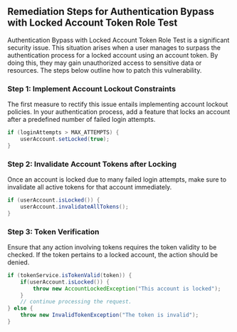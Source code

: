 

## Remediation Steps for Authentication Bypass with Locked Account Token Role Test

Authentication Bypass with Locked Account Token Role Test is a significant security issue. This situation arises when a user manages to surpass the authentication process for a locked account using an account token. By doing this, they may gain unauthorized access to sensitive data or resources. The steps below outline how to patch this vulnerability.

### Step 1: Implement Account Lockout Constraints

The first measure to rectify this issue entails implementing account lockout policies. In your authentication process, add a feature that locks an account after a predefined number of failed login attempts.

```java
if (loginAttempts > MAX_ATTEMPTS) {
    userAccount.setLocked(true); 
}
```

### Step 2: Invalidate Account Tokens after Locking

Once an account is locked due to many failed login attempts, make sure to invalidate all active tokens for that account immediately.

```java
if (userAccount.isLocked()) {
    userAccount.invalidateAllTokens();
}
```

### Step 3: Token Verification

Ensure that any action involving tokens requires the token validity to be checked. If the token pertains to a locked account, the action should be denied.

```java
if (tokenService.isTokenValid(token)) {
    if(userAccount.isLocked()) {
        throw new AccountLockedException("This account is locked");
    }
    // continue processing the request.
} else {
    throw new InvalidTokenException("The token is invalid");
}
```